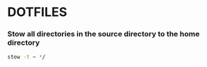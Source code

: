 # DOTFILES

### Stow all directories in the source directory to the home directory

```bash
stow -t ~ */
```

